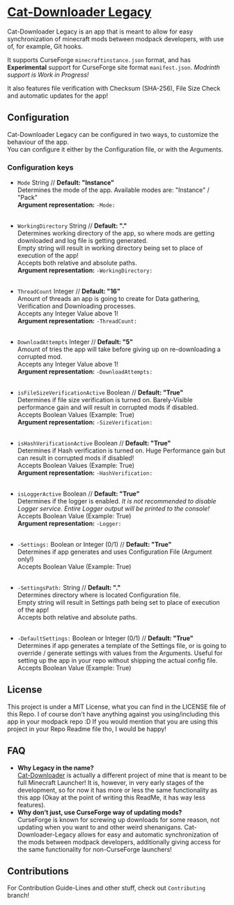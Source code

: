 # [Cat-Downloader Legacy](https://kanzaji.github.io/Cat-Downloader-Legacy/)
Cat-Downloader Legacy is an app that is meant to allow for easy synchronization of minecraft mods between modpack developers, with use of, for example, Git hooks.

It supports CurseForge `minecraftinstance.json` format, and has **Experimental** support for CurseForge site format `manifest.json`. *Modrinth support is Work in Progress!*

It also features file verification with Checksum (SHA-256), File Size Check and automatic updates for the app!

## Configuration
Cat-Downloader Legacy can be configured in two ways, to customize the behaviour of the app.<br>
You can configure it either by the Configuration file, or with the Arguments.

### Configuration keys

- `Mode` String // **Default: "Instance"**
  <br>Determines the mode of the app. Available modes are: "Instance" / "Pack"
  <br>**Argument representation:** `-Mode:`<br><br>

- `WorkingDirectory` String // **Default: "."**
  <br>Determines working directory of the app, so where mods are getting downloaded and log file is getting generated.
  <br>Empty string will result in working directory being set to place of execution of the app!
  <br>Accepts both relative and absolute paths.
  <br>**Argument representation:** `-WorkingDirectory:`<br><br>

- `ThreadCount` Integer // **Default: "16"**
  <br>Amount of threads an app is going to create for Data gathering, Verification and Downloading processes.
  <br>Accepts any Integer Value above 1!
  <br>**Argument representation:** `-ThreadCount:`<br><br>

- `DownloadAttempts` Integer // **Default: "5"**
  <br>Amount of tries the app will take before giving up on re-downloading a corrupted mod.
  <br>Accepts any Integer Value above 1!
  <br>**Argument representation:** `-DownloadAttempts:`<br><br>

- `isFileSizeVerificationActive` Boolean // **Default: "True"**
  <br>Determines if file size verification is turned on. Barely-Visible performance gain and will result in corrupted mods if disabled.
  <br>Accepts Boolean Values (Example: True)
  <br>**Argument representation:** `-SizeVerification:`<br><br>

- `isHashVerificationActive` Boolean // **Default: "True"**
  <br>Determines if Hash verification is turned on. Huge Performance gain but can result in corrupted mods if disabled!
  <br>Accepts Boolean Values (Example: True)
  <br>**Argument representation:** `-HashVerification:`<br><br>

- `isLoggerActive` Boolean // **Default: "True"**
  <br>Determines if the logger is enabled. *It is not recommended to disable Logger service. Entire Logger output will be printed to the console!*
  <br> Accepts Boolean Value (Example: True)
  <br> **Argument representation:** `-Logger:`<br><br>

- `-Settings:` Boolean or Integer (0/1) // **Default: "True"**
  <br>Determines if app generates and uses Configuration File (Argument only!)
  <br> Accepts Boolean Value (Example: True)<br><br>

- `-SettingsPath:` String // **Default: "."**
  <br>Determines directory where is located Configuration file.
  <br>Empty string will result in Settings path being set to place of execution of the app!
  <br>Accepts both relative and absolute paths.<br><br>

- `-DefaultSettings:` Boolean or Integer (0/1) // **Default: "True"**
  <br>Determines if app generates a template of the Settings file, or is going to override / generate settings with values from the Arguments. Useful for setting up the app in your repo without shipping the actual config file.
  <br> Accepts Boolean Value (Example: True)

## License
This project is under a MIT License, what you can find in the LICENSE file of this Repo. I of course don't have anything against you using/including this app in your modpack repo :D If you would mention that you are using this project in your Repo Readme file tho, I would be happy!

## FAQ
- **Why Legacy in the name?<br>**
  [Cat-Downloader](https://github.com/Kanzaji/Cat-Downloader) is actually a different project of mine that is meant to be full Minecraft Launcher! It is, however, in very early stages of the development, so for now it has more or less the same functionality as this app (Okay at the point of writing this ReadMe, it has way less features).
- **Why don't just, use CurseForge way of updating mods?**<br>
  CurseForge is known for screwing up downloads for some reason, not updating when you want to and other weird shenanigans. Cat-Downloader-Legacy allows for easy and automatic synchronization of the mods between modpack developers, additionally giving access for the same functionality for non-CurseForge launchers!

## Contributions

For Contribution Guide-Lines and other stuff, check out `Contributing` branch!